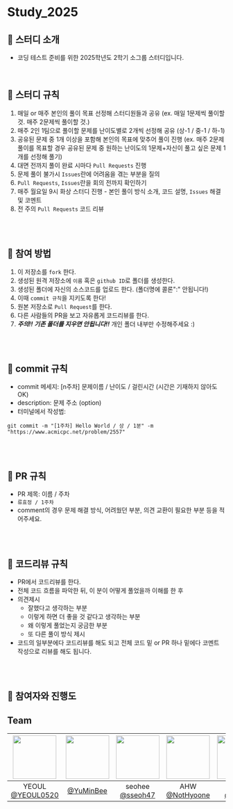 # Study_2025
## 📌 스터디 소개

- 코딩 테스트 준비를 위한 2025학년도 2학기 소그룹 스터디입니다.

<br>

## 📌 스터디 규칙

1. 매일 or 매주 본인의 풀이 목표 선정해 스터디원들과 공유 (ex. 매일 1문제씩 풀이할 것. 매주 2문제씩 풀이할 것.)
2. 매주 2인 1팀으로 풀이할 문제를 난이도별로 2개씩 선정해 공유 (상-1 / 중-1 / 하-1)
3. 공유된 문제 중 1개 이상을 포함해 본인의 목표에 맞추어 풀이 진행 (ex. 매주 2문제 풀이를 목표할 경우 공유된 문제 중 원하는 난이도의 1문제+자신이 풀고 싶은 문제 1개를 선정해 풀기)
4. 대면 전까지 풀이 완료 시마다 `Pull Requests` 진행
5. 문제 풀이 불가시 `Issues`란에 어려움을 겪는 부분을 질의
6. `Pull Requests`, `Issues`란을 회의 전까지 확인하기
7. 매주 월요일 9시 화상 스터디 진행 - 본인 풀이 방식 소개, 코드 설명, `Issues` 해결 및 코멘트
8. 전 주의 `Pull Requests` 코드 리뷰

<br />
<br />

## 📌 참여 방법
1. 이 저장소를 `fork` 한다.
2. 생성된 원격 저장소에 `이름` 혹은 `github ID`로 폴더를 생성한다.
3. 생성된 폴더에 자신의 소스코드를 업로드 한다. (폴더명에 콜론":" 안됩니다!)
4. 이때 `commit 규칙`을 지키도록 한다!
5. 원본 저장소로 `Pull Request`를 한다.
6. 다른 사람들의 PR을 보고 자유롭게 코드리뷰를 한다.
7. ***주의!! 기존 폴더를 지우면 안됩니다!!*** 개인 폴더 내부만 수정해주세요 :)

<br />
<br />

## 📌 commit 규칙
- commit 메세지: [n주차] 문제이름 / 난이도 / 걸린시간 (시간은 기재하지 않아도 OK)
- description: 문제 주소 (option)
- 터미널에서 작성법: 
```
git commit -m "[1주차] Hello World / 상 / 1분" -m "https://www.acmicpc.net/problem/2557"
```

<br />
<br />

## 📌 PR 규칙
- PR 제목: 이름 / 주차
-  ```류효정 / 1주차```
-  comment의 경우 문제 해결 방식, 어려웠던 부분, 의견 교환이 필요한 부분 등을 적어주세요.

<br />
<br />

## 📌 코드리뷰 규칙
- PR에서 코드리뷰를 한다.
- 전체 코드 흐름을 파악한 뒤, 이 분이 어떻게 풀었을까 이해를 한 후 
- 의견제시
  -   잘했다고 생각하는 부분
  -   이렇게 하면 더 좋을 것 같다고 생각하는 부분
  -   왜 이렇게 풀었는지 궁금한 부분
  -   또 다른 풀이 방식 제시
- 코드의 일부분에다 코드리뷰를 해도 되고 전체 코드 밑 or PR 하나 밑에다 코멘트 작성으로 리뷰를 해도 됩니다.

<br />
<br />

## 📌 참여자와 진행도
## Team
|<img src="https://avatars.githubusercontent.com/u/92625845?v=4" width="100" height="100"/>|<img src="https://avatars.githubusercontent.com/u/211655416?v=4" width="100" height="100"/>|<img src="https://avatars.githubusercontent.com/u/108114351?v=4" width="100" height="100"/>|<img src="https://avatars.githubusercontent.com/u/153744936?v=4" width="100" height="100"/>|<img src="https://avatars.githubusercontent.com/u/118596886?v=4" width="100" height="100"/>|<img src="https://avatars.githubusercontent.com/u/204812467?v=4" width="100" height="100"/>|<img src="https://avatars.githubusercontent.com/u/182756186?v=4" width="100" height="100"/>|
|:-:|:-:|:-:|:-:|:-:|:-:|:-:|
|YEOUL<br/>[@YEOUL0520](https://github.com/YEOUL0520)|[@YuMinBee](https://github.com/YuMinBee)|seohee<br/>[@sseoh47](https://github.com/sseoh47)|AHW<br/>[@NotHyoone](https://github.com/NotHyoone)|Hyelim<br/>[@hyellm](https://github.com/hyellm)|[@haycho33](https://github.com/haycho33)|[@owhat02](https://github.com/owhat02)|

